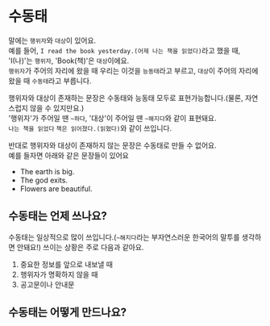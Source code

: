 # 수동태
말에는 `행위자`와 `대상`이 있어요.<br>
예를 들어, `I read the book yesterday.(어제 나는 책을 읽었다)`라고 했을 때, 'I(나)'는 `행위자`, 'Book(책)'은 `대상`이에요.<br>
`행위자`가 주어의 자리에 왔을 때 우리는 이것을 `능동태`라고 부르고, `대상`이 주어의 자리에 왔을 때 `수동태`라고 부릅니다.<br>


행위자와 대상이 존재하는 문장은 수동태와 능동태 모두로 표현가능합니다.(물론, 자연스럽지 않을 수 있지만요.)<br>
'행위자'가 주어일 땐 `~하다`, '대상'이 주어일 땐 `~해지다`와 같이 표현돼요.<br>
`나는 책을 읽었다` `책은 읽어졌다.(읽혔다)`와 같이 쓰입니다.


반대로 행위자와 대상이 존재하지 않는 문장은 수동태로 만들 수 없어요.<br>
예를 들자면 아래와 같은 문장들이 있어요
- The earth is big.
- The god exits.
- Flowers are beautiful.

## 수동태는 언제 쓰나요?
수동태는 일상적으로 많이 쓰입니다.(`~해지다`라는 부자연스러운 한국어의 말투를 생각하면 안돼요!)
쓰이는 상황은 주로 다음과 같아요.
1. 중요한 정보를 앞으로 내보낼 때
1. 행위자가 명확하지 않을 때
1. 공고문이나 안내문

## 수동태는 어떻게 만드나요?
